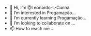- 👋 Hi, I’m @Leonardo-L-Cunha
- 👀 I’m interested in Progamação...
- 🌱 I’m currently learning Progamação...
- 💞️ I’m looking to collaborate on ...
- 📫 How to reach me ...

<!---
Leonardo-L-Cunha/Leonardo-L-Cunha is a ✨ special ✨ repository because its `README.md` (this file) appears on your GitHub profile.
You can click the Preview link to take a look at your changes.
--->
